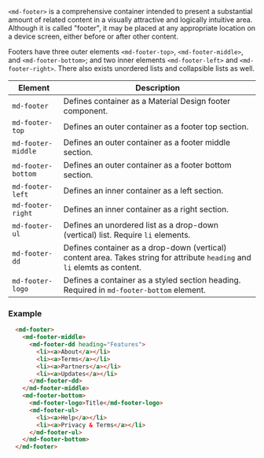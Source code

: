 `<md-footer>` is a comprehensive container intended to present a substantial amount of related content in a visually attractive and logically intuitive area. Although it is called "footer", it may be placed at any appropriate location on a device screen, either before or after other content.

Footers have three outer elements `<md-footer-top>`, `<md-footer-middle>`, and `<md-footer-bottom>`; and two inner elements `<md-footer-left>` and `<md-footer-right>`. There also exists unordered lists and collapsible lists as well.


| Element               | Description                                                                                                                |
|-----------------------|----------------------------------------------------------------------------------------------------------------------------|
| `md-footer`           | Defines container as a Material Design footer component.                                                                   |
| `md-footer-top`       | Defines an outer container as a footer top section.                                                                        |
| `md-footer-middle`    | Defines an outer container as a footer middle section.                                                                     |
| `md-footer-bottom`    | Defines an outer container as a footer bottom section.                                                                     |
| `md-footer-left`      | Defines an inner container as a left section.                                                                              |
| `md-footer-right`     | Defines an inner container as a right section.                                                                             |
| `md-footer-ul`        | Defines an unordered list as a drop-down (vertical) list. Require `li` elements.                                           |
| `md-footer-dd`        | Defines container as a drop-down (vertical) content area. Takes string for attribute `heading` and `li` elemts as content. |
| `md-footer-logo`      | Defines a container as a styled section heading. Required in `md-footer-bottom` element.                                   |


### Example

```html
  <md-footer>
    <md-footer-middle>
      <md-footer-dd heading="Features">
        <li><a>About</a></li>
        <li><a>Terms</a></li>
        <li><a>Partners</a></li>
        <li><a>Updates</a></li>
      </md-footer-dd>
    </md-footer-middle>
    <md-footer-bottom>
      <md-footer-logo>Title</md-footer-logo>
      <md-footer-ul>
        <li><a>Help</a></li>
        <li><a>Privacy & Terms</a></li>
      </md-footer-ul>
    </md-footer-bottom>
  </md-footer>
```